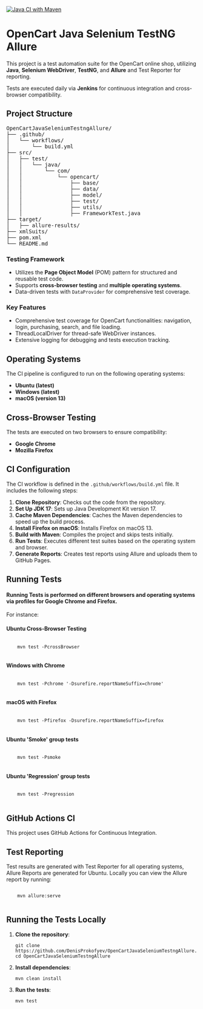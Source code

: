 [![Java CI with Maven](https://github.com/DenisProkofyev/OpenCartJavaSeleniumTestngAllure/actions/workflows/build.yml/badge.svg)](https://github.com/DenisProkofyev/OpenCartJavaSeleniumTestngAllure/actions/workflows/build.yml)
<!DOCTYPE html>
<html lang="en">

<head>
  <meta charset="UTF-8">
  <meta name="viewport" content="width=device-width, initial-scale=1.0">
</head>

<body>
  <h1>OpenCart Java Selenium TestNG Allure</h1>

<p>
This project is a test automation suite for the OpenCart online shop, utilizing <strong>Java</strong>, <strong>Selenium WebDriver</strong>,
<strong>TestNG</strong>, and <strong>Allure</strong> and Test Reporter for reporting. 

Tests are executed daily via <strong>Jenkins</strong> for continuous integration and cross-browser
        compatibility.
</p>

<h2>Project Structure</h2>
<div class="project-structure">
<pre>
OpenCartJavaSeleniumTestngAllure/
├── .github/
│   └── workflows/
│       └── build.yml
├── src/
│   ├── test/
│   │   └── java/
│   │       └── com/
│   │           └── opencart/
│   │               ├── base/
│   │               ├── data/
│   │               ├── model/
│   │               ├── test/
│   │               ├── utils/
│   │               ├── FrameworkTest.java
├── target/
│   ├── allure-results/
├── xmlSuits/
├── pom.xml
└── README.md
</pre>
</div>

<h3>Testing Framework</h3>
<ul>
<li>Utilizes the <strong>Page Object Model</strong> (POM) pattern for structured and reusable test code.</li>
<li>Supports <strong>cross-browser testing</strong> and <strong>multiple operating systems</strong>.</li>
<li>Data-driven tests with <code>DataProvider</code> for comprehensive test coverage.</li>
</ul>

<h3>Key Features</h3>
<ul>
<li>Comprehensive test coverage for OpenCart functionalities: navigation, login, purchasing, search, and file
loading.</li>
<li>ThreadLocalDriver for thread-safe WebDriver instances.</li>
<li>Extensive logging for debugging and tests execution tracking.</li>
</ul>

<h2>Operating Systems</h2>
<p>The CI pipeline is configured to run on the following operating systems:</p>
<ul>
<li><strong>Ubuntu (latest)</strong></li>
<li><strong>Windows (latest)</strong></li>
<li><strong>macOS (version 13)</strong></li>
</ul>

<h2>Cross-Browser Testing</h2>
<p>The tests are executed on two browsers to ensure compatibility:</p>
<ul>
<li><strong>Google Chrome</strong></li>
<li><strong>Mozilla Firefox</strong></li>
</ul>

<h2>CI Configuration</h2>
<p>The CI workflow is defined in the <code>.github/workflows/build.yml</code> file. It includes the following steps:</p>
<ol>
<li><strong>Clone Repository</strong>: Checks out the code from the repository.</li>
<li><strong>Set Up JDK 17</strong>: Sets up Java Development Kit version 17.</li>
<li><strong>Cache Maven Dependencies</strong>: Caches the Maven dependencies to speed up the build process.</li>
<li><strong>Install Firefox on macOS</strong>: Installs Firefox on macOS 13.</li>
<li><strong>Build with Maven</strong>: Compiles the project and skips tests initially.</li>
<li><strong>Run Tests</strong>: Executes different test suites based on the operating system and browser.</li>
<li><strong>Generate Reports</strong>: Creates test reports using Allure and uploads them to GitHub Pages.</li>
</ol>

<h2>Running Tests</h2>
<h4>Running Tests is performed on different browsers and operating systems via profiles for Google Chrome and Firefox.</h4>
<p>For instance:</p>
<h4>Ubuntu Cross-Browser Testing</h4>
  <pre><code>
    mvn test -PcrossBrowser
  </code></pre>

<h4>Windows with Chrome</h4>
  <pre><code>
    mvn test -Pchrome '-Dsurefire.reportNameSuffix=chrome'
  </code></pre>

<h4>macOS with Firefox</h4>
  <pre><code>
    mvn test -Pfirefox -Dsurefire.reportNameSuffix=firefox
  </code></pre>

<h4>Ubuntu 'Smoke' group tests</h4>
  <pre><code>
    mvn test -Psmoke
  </code></pre>

<h4>Ubuntu 'Regression' group tests</h4>
  <pre><code>
    mvn test -Pregression
  </code></pre>

<h2>GitHub Actions CI</h2>
  <p>This project uses GitHub Actions for Continuous Integration. </p>

<h2>Test Reporting</h2>
  <p>Test results are generated with Test Reporter for all operating systems, Allure Reports are generated for Ubuntu. 
Locally you can view the Allure report by running:</p>
  <pre><code>
    mvn allure:serve
  </code></pre>

<h2>Running the Tests Locally</h2>
<ol>
<li><strong>Clone the repository</strong>:
<pre><code>git clone https://github.com/DenisProkofyev/OpenCartJavaSeleniumTestngAllure.git
cd OpenCartJavaSeleniumTestngAllure
</code></pre>
</li>
<li><strong>Install dependencies</strong>:
<pre><code>mvn clean install
</code></pre>
</li>
<li><strong>Run the tests</strong>:
<pre><code>mvn test
</code></pre>
</li>
</ol>
</body>
